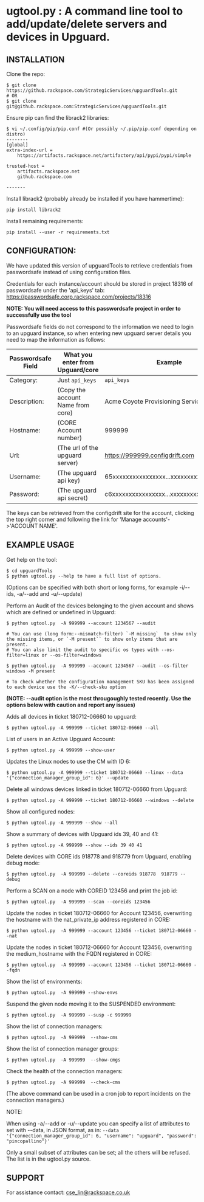 # ugtool.py : A command line tool to add/update/delete servers and devices in Upguard.

## INSTALLATION
Clone the repo:
```
$ git clone  https://github.rackspace.com/StrategicServices/upguardTools.git
# OR
$ git clone  git@github.rackspace.com:StrategicServices/upguardTools.git
```

Ensure pip can find the librack2 libraries:

```
$ vi ~/.config/pip/pip.conf #(Or possibly ~/.pip/pip.conf depending on distro)
--------
[global]
extra-index-url =
    https://artifacts.rackspace.net/artifactory/api/pypi/pypi/simple

trusted-host =
    artifacts.rackspace.net
    github.rackspace.com

-------
```
Install librack2 (probably already be installed if you have hammertime):
```
pip install librack2
```

Install remaining requirements:
```
pip install --user -r requirements.txt
```

## CONFIGURATION:

We have updated this version of upguardTools to retrieve credentials from passwordsafe instead of using configuration files.

Credentials for each instance/account should be stored in project 18316 of passwordsafe under the 'api_keys' tab:
https://passwordsafe.corp.rackspace.com/projects/18316

**NOTE: You will need access to this passwordsafe project in order to successfully use the tool**

Passwordsafe fields do not correspond to the information we need to login to an upguard instance, so when entering new upguard server 
details you need to map the information as follows: 

| Passwordsafe Field    | What you enter from Upguard/core  | Example                                  |
| --------------------- | --------------------------------- | ---------------------------------------- |
| Category:             | Just `api_keys`                   | `api_keys`                               |
| Description:          | (Copy the account Name from core) | Acme Coyote Provisioning Services (ACPS) |
| Hostname:             | (CORE Account number)             | 999999                                   |
| Url:                  | (The url of the upguard server)   | https://999999.configdrift.com           |
| Username:             | (The upguard api key)             | 65xxxxxxxxxxxxxxxx...xxxxxxxxxxxxxxxxxfc |
| Password:             | (The upguard api secret)          | c6xxxxxxxxxxxxxxxx...xxxxxxxxxxxxxxxxx0d |


The keys can be retrieved from the configdrift site for the account, clicking the top right corner and following the link for 'Manage accounts'->'ACCOUNT NAME'.

## EXAMPLE USAGE

Get help on the tool:
```
$ cd upguardTools
$ python ugtool.py --help to have a full list of options.
```
(Options can be specified with both short or long forms, for example -i/--ids, -a/--add and -u/--update)

Perform an Audit of the devices belonging to the given account and shows which are defined or undefined in Upguard:
```
$ python ugtool.py  -A 999999 --account 1234567 --audit

# You can use (long form:--mismatch-filter) `-M missing`  to show only the missing items, or `-M present`` to show only items that are present. 
# You can also limit the audit to specific os types with --os-filter=linux or --os-filter=windows

$ python ugtool.py  -A 999999 --account 1234567 --audit --os-filter windows -M present

# To check whether the configuration management SKU has been assigned to each device use the -K/--check-sku option

```
**(NOTE: --audit option is the most througoughly tested recently. Use the options below with caution and report any issues)**

Adds all devices in ticket 180712-06660 to upguard:
```
$ python ugtool.py -A 999999 --ticket 180712-06660 --all 
```

List of users in an Active Upguard Account:
```
$ python ugtool.py -A 999999 --show-user
```

Updates the Linux nodes to use the CM with ID 6:
```
$ python ugtool.py -A 999999 --ticket 180712-06660 --linux --data '{"connection_manager_group_id": 6}' --update 
```

Delete all windows devices linked in ticket 180712-06660 from Upguard:
```
$ python ugtool.py -A 999999 --ticket 180712-06660 --windows --delete
```

Show all configured nodes:
```
$ python ugtool.py -A 999999 --show --all
```

Show a summary of devices with Upguard ids 39, 40 and 41:
```
$ python ugtool.py -A 999999 --show --ids 39 40 41 
```

Delete devices with CORE ids 918778 and 918779 from Upguard, enabling debug mode:
```
$ python ugtool.py  -A 999999 --delete --coreids 918778  918779 --debug
```

Perform a SCAN on a node with COREID 123456 and print the job id:
```
$ python ugtool.py  -A 999999 --scan --coreids 123456
```

Update the nodes in ticket 180712-06660 for Account 123456, overwriting the hostname with the nat_private_ip address registered in CORE:
```
$ python ugtool.py  -A 999999 --account 123456 --ticket 180712-06660 --nat
```

Update the nodes in ticket 180712-06660 for Account 123456, overwriting the medium_hostname with the FQDN registered in CORE:
```
$ python ugtool.py  -A 999999 --account 123456 --ticket 180712-06660 --fqdn
```

Show the list of environments:
```
$ python ugtool.py  -A 999999 --show-envs
```

Suspend the given node moving it to the SUSPENDED environment:
```
$ python ugtool.py  -A 999999 --susp -c 999999
```

Show the list of connection managers:
```
$ python ugtool.py  -A 999999  --show-cms
```

Show the list of connection manager groups:
```
$ python ugtool.py  -A 999999  --show-cmgs
```

Check the health of the connection managers:
```
$ python ugtool.py  -A 999999  --check-cms
```
(The above command can be used in a cron job to report incidents on the connection managers.)


NOTE:

When using -a/--add or -u/--update you can specify a list of attributes to set with --data, in JSON format, as in:
`--data '{"connection_manager_group_id": 6, "username": "upguard", "password": "pincopallino"}'`

Only a small subset of attributes can be set; all the others will be refused.
The list is in the ugtool.py source.


## SUPPORT
For assistance contact: cse_lin@rackspace.co.uk
